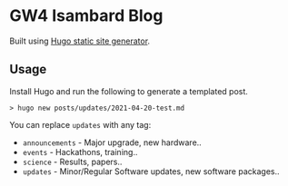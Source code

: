 # GW4 Isambard Blog

Built using [Hugo static site generator](https://gohugo.io).

## Usage

Install Hugo and run the following to generate a templated post.

```
> hugo new posts/updates/2021-04-20-test.md
```

You can replace `updates` with any tag:

- `announcements` - Major upgrade, new hardware..
- `events` - Hackathons, training..
- `science` - Results, papers..
- `updates` - Minor/Regular Software updates, new software packages..